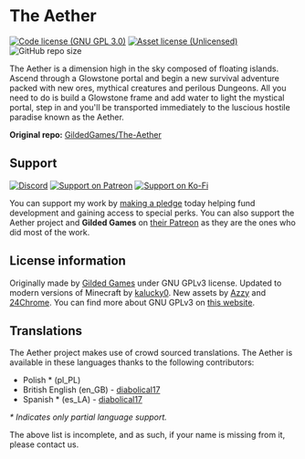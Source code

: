 # The Aether
[![Code license (GNU GPL 3.0)](https://img.shields.io/badge/code%20license-GNU%20GPLv3-green.svg?style=flat)](https://www.gnu.org/licenses/gpl-3.0.en.html)
[![Asset license (Unlicensed)](https://img.shields.io/badge/assets%20license-All%20Rights%20Reserved-red.svg?style=flat)](https://creativecommons.org/licenses/by-sa/4.0/)
![GitHub repo size](https://img.shields.io/github/repo-size/kalucky0/The-Aether)

The Aether is a dimension high in the sky composed of floating islands. Ascend through a Glowstone portal and begin a new survival adventure packed with new ores, mythical creatures and perilous Dungeons. All you need to do is build a Glowstone frame and add water to light the mystical portal, step in and you'll be transported immediately to the luscious hostile paradise known as the Aether.

**Original repo:** [GildedGames/The-Aether](https://gitea.gildedgames.com/GildedGames/The-Aether)

## Support
[![Discord](https://img.shields.io/discord/770691727568404521.svg?logoColor=FFFFFF&logo=discord&color=7289DA)](https://discord.com/invite/wmMa47n)
[![Support on Patreon](https://img.shields.io/badge/Support%20on-Patreon-orange)](https://www.patreon.com/kalucky0)
[![Support on Ko-Fi](https://img.shields.io/badge/Support%20on-Ko--Fi-blue)](https://ko-fi.com/kalucky0)

You can support my work by [making a pledge](https://www.patreon.com/kalucky0) today helping fund development and gaining access to special perks. You can also support the Aether project and **Gilded Games** on [their Patreon](https://www.patreon.com/GildedGames) as they are the ones who did most of the work.

## License information
Originally made by [Gilded Games](https://gildedgames.com/) under GNU GPLv3 license. Updated to modern versions of Minecraft by [kalucky0](https://kalucky0.dev). New assets by [Azzy](https://www.reddit.com/user/Azazelthedemonlord) and [24Chrome](https://github.com/MBatt1). You can find more about GNU GPLv3 on [this website](https://www.gnu.org/licenses/gpl-3.0.en.html).

## Translations
The Aether project makes use of crowd sourced translations. The Aether is available in these languages thanks to the following contributors:

- Polish * (pl_PL)
- British English (en_GB) - [diabolical17](https://github.com/diabolical17)
- Spanish * (es_LA) - [diabolical17](https://github.com/diabolical17)

_\* Indicates only partial language support._

The above list is incomplete, and as such, if your name is missing from it, please contact us.